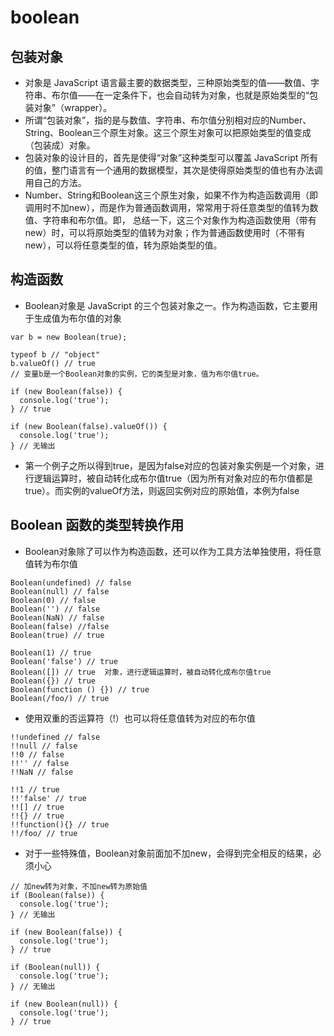 # boolean

## 包装对象
- 对象是 JavaScript 语言最主要的数据类型，三种原始类型的值——数值、字符串、布尔值——在一定条件下，也会自动转为对象，也就是原始类型的“包装对象”（wrapper）。
- 所谓“包装对象”，指的是与数值、字符串、布尔值分别相对应的Number、String、Boolean三个原生对象。这三个原生对象可以把原始类型的值变成（包装成）对象。
- 包装对象的设计目的，首先是使得“对象”这种类型可以覆盖 JavaScript 所有的值，整门语言有一个通用的数据模型，其次是使得原始类型的值也有办法调用自己的方法。
- Number、String和Boolean这三个原生对象，如果不作为构造函数调用（即调用时不加new），而是作为普通函数调用，常常用于将任意类型的值转为数值、字符串和布尔值。即， 总结一下，这三个对象作为构造函数使用（带有new）时，可以将原始类型的值转为对象；作为普通函数使用时（不带有new），可以将任意类型的值，转为原始类型的值。

## 构造函数
- Boolean对象是 JavaScript 的三个包装对象之一。作为构造函数，它主要用于生成值为布尔值的对象
```
var b = new Boolean(true);

typeof b // "object"
b.valueOf() // true
// 变量b是一个Boolean对象的实例，它的类型是对象，值为布尔值true。

if (new Boolean(false)) {
  console.log('true');
} // true

if (new Boolean(false).valueOf()) {
  console.log('true');
} // 无输出
```
- 第一个例子之所以得到true，是因为false对应的包装对象实例是一个对象，进行逻辑运算时，被自动转化成布尔值true（因为所有对象对应的布尔值都是true）。而实例的valueOf方法，则返回实例对应的原始值，本例为false


## Boolean 函数的类型转换作用 
- Boolean对象除了可以作为构造函数，还可以作为工具方法单独使用，将任意值转为布尔值
```
Boolean(undefined) // false
Boolean(null) // false
Boolean(0) // false
Boolean('') // false
Boolean(NaN) // false
Boolean(false) //false
Boolean(true) // true

Boolean(1) // true
Boolean('false') // true
Boolean([]) // true  对象，进行逻辑运算时，被自动转化成布尔值true
Boolean({}) // true
Boolean(function () {}) // true
Boolean(/foo/) // true
```
- 使用双重的否运算符（!）也可以将任意值转为对应的布尔值
```
!!undefined // false
!!null // false
!!0 // false
!!'' // false
!!NaN // false

!!1 // true
!!'false' // true
!![] // true
!!{} // true
!!function(){} // true
!!/foo/ // true
```
- 对于一些特殊值，Boolean对象前面加不加new，会得到完全相反的结果，必须小心
```
// 加new转为对象，不加new转为原始值
if (Boolean(false)) {
  console.log('true');
} // 无输出

if (new Boolean(false)) {
  console.log('true');
} // true

if (Boolean(null)) {
  console.log('true');
} // 无输出

if (new Boolean(null)) {
  console.log('true');
} // true
```
